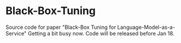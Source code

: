 # Black-Box-Tuning
Source code for paper "Black-Box Tuning for Language-Model-as-a-Service"
Getting a bit busy now. Code will be released before Jan 18.
